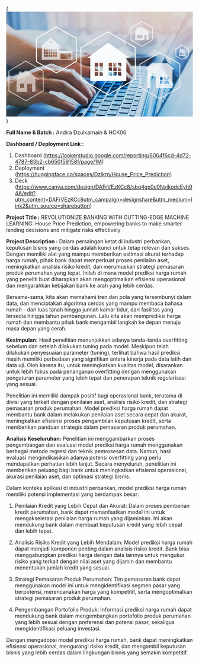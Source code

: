 (![pict](housing_predictions.jpg))

**Full Name & Batch :**
Andira Dzulkarnain & HCK06

**Dashboard / Deployment Link :**
1. Dashboard (https://lookerstudio.google.com/reporting/6064f6cd-4d72-4787-83b2-cb650f59158f/page/1M)
2. Deployment  (https://huggingface.co/spaces/Dzlkrn/House_Price_Prediction)
3. Deck (https://www.canva.com/design/DAFrVEzKCc8/sbq4gx0e9NxikodcEyh94A/edit?utm_content=DAFrVEzKCc8utm_campaign=designshare&utm_medium=link2&utm_source=sharebutton)

**Project Title :**
REVOLUTIONIZE BANKING WITH CUTTING-EDGE MACHINE LEARNING: 
House Price Prediction, empowering banks to make smarter lending decisions and mitigate risks effectively

**Project Description :**
Dalam persaingan ketat di industri perbankan, keputusan bisnis yang cerdas adalah kunci untuk tetap relevan dan sukses. Dengan memiliki alat yang mampu memberikan estimasi akurat terhadap harga rumah, pihak bank dapat memperkuat proses penilaian aset, meningkatkan analisis risiko kredit, dan merumuskan strategi pemasaran produk perumahan yang tepat. Inilah di mana model prediksi harga rumah yang peneliti buat diharapkan akan mengoptimalkan efisiensi operasional dan mengarahkan kebijakan bank ke arah yang lebih cerdas.

Bersama-sama, kita akan memahami tren dan pola yang tersembunyi dalam data, dan menciptakan algoritma cerdas yang mampu membaca bahasa rumah - dari luas tanah hingga jumlah kamar tidur, dari fasilitas yang tersedia hingga tahun pembangunan. Lalu kita akan memprediksi harga rumah dan membantu pihak bank mengambil langkah ke depan menuju masa depan yang cerah.


**Kesimpulan:**
Hasil penelitian menunjukkan adanya tanda-tanda overfitting sebelum dan setelah dilakukan tuning pada model. Meskipun telah dilakukan penyesuaian parameter (tuning), terlihat bahwa hasil prediksi masih memiliki perbedaan yang signifikan antara kinerja pada data latih dan data uji. Oleh karena itu, untuk meningkatkan kualitas model, disarankan untuk lebih fokus pada penanganan overfitting dengan menggunakan pengaturan parameter yang lebih tepat dan penerapan teknik regularisasi yang sesuai.

Penelitian ini memiliki dampak positif bagi operasional bank, terutama di divisi yang terkait dengan penilaian aset, analisis risiko kredit, dan strategi pemasaran produk perumahan. Model prediksi harga rumah dapat membantu bank dalam melakukan penilaian aset secara cepat dan akurat, meningkatkan efisiensi proses pengambilan keputusan kredit, serta memberikan panduan strategis dalam pemasaran produk perumahan.

**Analisis Keseluruhan:**
Penelitian ini menggambarkan proses pengembangan dan evaluasi model prediksi harga rumah menggunakan berbagai metode regresi dan teknik pemrosesan data. Namun, hasil evaluasi mengindikasikan adanya potensi overfitting yang perlu mendapatkan perhatian lebih lanjut. Secara menyeluruh, penelitian ini memberikan peluang bagi bank untuk meningkatkan efisiensi operasional, akurasi penilaian aset, dan optimasi strategi bisnis.

Dalam konteks aplikasi di industri perbankan, model prediksi harga rumah memiliki potensi implementasi yang berdampak besar:

1. Penilaian Kredit yang Lebih Cepat dan Akurat: Dalam proses pemberian kredit perumahan, bank dapat memanfaatkan model ini untuk mengakselerasi penilaian harga rumah yang dijaminkan. Ini akan mendukung bank dalam membuat keputusan kredit yang lebih cepat dan lebih tepat.

2. Analisis Risiko Kredit yang Lebih Mendalam: Model prediksi harga rumah dapat menjadi komponen penting dalam analisis risiko kredit. Bank bisa menggabungkan prediksi harga dengan data lainnya untuk mengukur risiko yang terkait dengan nilai aset yang dijamin dan membantu menentukan jumlah kredit yang sesuai.

3. Strategi Pemasaran Produk Perumahan: Tim pemasaran bank dapat menggunakan model ini untuk mengidentifikasi segmen pasar yang berpotensi, merencanakan harga yang kompetitif, serta mengoptimalkan strategi pemasaran produk perumahan.

4. Pengembangan Portofolio Produk: Informasi prediksi harga rumah dapat mendukung bank dalam mengembangkan portofolio produk perumahan yang lebih sesuai dengan preferensi dan potensi pasar, sekaligus mengidentifikasi peluang investasi.

Dengan mengadopsi model prediksi harga rumah, bank dapat meningkatkan efisiensi operasional, mengurangi risiko kredit, dan mengambil keputusan bisnis yang lebih cerdas dalam lingkungan bisnis yang semakin kompetitif.
